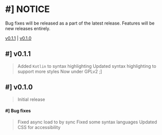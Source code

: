 # #] NOTICE
Bug fixes will be released as a part of the latest release. Features will be new releases entirely.

[v0.1.1](#-v011) | [v0.1.0](#-v010)

## #] v0.1.1
> Added `Kotlin` to syntax highlighting
> Updated syntax highlighting to support more styles
> Now under GPLv2 ;]

## #] v0.1.0
> Initial release
#### #] Bug fixes
> Fixed async load to by sync
> Fixed some syntax languages
> Updated CSS for accessibility
